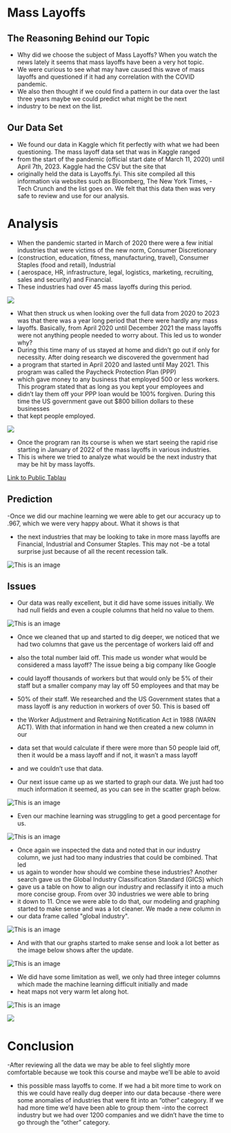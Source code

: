 # Mass Layoffs
## The Reasoning Behind our Topic 
- Why did we choose the subject of Mass Layoffs?  When you watch the news lately it seems that mass layoffs have been a very hot topic. 
- We were curious to see what may have caused this wave of mass layoffs and questioned if it had any correlation with the COVID pandemic. 
- We also then thought if we could find a pattern in our data over the last three years maybe we could predict what might be the next 
- industry to be next on the list.

## Our Data Set

- We found our data in Kaggle which fit perfectly with what we had been questioning.  The mass layoff data set that was in Kaggle ranged
- from the start of the pandemic (official start date of March 11, 2020) until April 7th, 2023.  Kaggle had the CSV but the site that 
- originally held the data is Layoffs.fyi.  This site compiled all this information via websites such as Bloomberg, The New York Times, 
-Tech Crunch and the list goes on.  We felt that this data then was very safe to review and use for our analysis. 

# Analysis

- When the pandemic started in March of 2020 there were a few initial industries that were victims of the new norm, Consumer Discretionary
- (construction, education, fitness, manufacturing, travel), Consumer Staples (food and retail), Industrial 
- ( aerospace, HR, infrastructure, legal, logistics, marketing, recruiting, sales and security) and Financial.  
- These industries had over 45 mass layoffs during this period.  

![](Images/mass_layoff_by_industry.png)

- What then struck us when looking over the full data from 2020 to 2023 was that there was a year long period that there were hardly any mass 
- layoffs. Basically, from April 2020 until December 2021 the mass layoffs were not anything people needed to worry about.  This led us to wonder why? 
- During this time many of us stayed at home and didn’t go out if only for necessity.  After doing research we discovered the government had 
- a program that started in April 2020 and lasted until May 2021.  This program was called the Paycheck Protection Plan (PPP) 
- which gave money to any business that employed 500 or less workers.  This program stated that as long as you kept your employees and 
- didn’t lay them off your PPP loan would be 100% forgiven.  During this time the US government gave out $800 billion dollars to these businesses 
- that kept people employed.  

![](Images/mass_layoff_2020_2022.png)


- Once the program ran its course is when we start seeing the rapid rise starting in January of 2022 of the mass layoffs in various industries.  
- This is where we tried to analyze what would be the next industry that may be hit by mass layoffs.  

[Link to Public Tablau](https://public.tableau.com/app/profile/brandon.sangster/viz/Mass_layoff_finalv/Masslayoffsstory)

## Prediction 

-Once we did our machine learning  we were able to get our accuracy up to .967, which we were very happy about.  What it shows is that 
- the next industries that may be looking to take in more mass layoffs are Financial, Industrial and Consumer Staples.  This may not 
-be a total surprise just because of all the recent recession talk.  
 
 ![This is an image](images/b_machine.png)
 
## Issues

- Our data was really excellent, but it did have some issues initially.  We had null fields and even a couple columns that held no value to them.  

![This is an image](images/b_before.png)

- Once we cleaned that up and started to dig deeper, we noticed that we had two columns that gave us the percentage of workers laid off and
- also the total number laid off.  This made us wonder what would be considered a mass layoff?  The issue being a big company like Google 
- could layoff thousands of workers but that would only be 5% of their staff but a smaller company may lay off 50 employees and that may be
- 50% of their staff.  We researched and the US Government states that a mass layoff is any reduction in workers of over 50. This is based off 
- the Worker Adjustment and Retraining Notification Act in 1988 (WARN ACT).  With that information in hand we then created a new column in our
- data set that would calculate if there were more than 50 people laid off, then it would be a mass layoff and if not, it wasn’t a mass layoff
- and we couldn’t use that data.

- Our next issue came up as we started to graph our data.  We just had too much information it seemed, as you can see in the scatter graph below.

![This is an image](images/b1st.png)

- Even our machine learning was struggling to get a good percentage for us.

![This is an image](images/b_LR.png)

- Once again we inspected the data and noted that in our industry column, we just had too many industries that could be combined.  That led
- us again to wonder how should we combine these industries?  Another search gave us the Global Industry Classification Standard (GICS) which
- gave us a table on how to align our industry and reclassify it into a much more concise group.  From over 30 industries we were able to bring 
- it down to 11.  Once we were able to do that, our modeling and graphing started to make sense and was a lot cleaner.  We made a new column in 
- our data frame called "global industry". 

![This is an image](images/b_after.png)

- And with that our graphs started to make sense and look a lot better as the image below shows after the update. 

![This is an image](images/b2nd.png)

- We did have some limitation as well, we only had three integer columns which made the machine learning difficult initially and made 
- heat maps not very warm let along hot.

![This is an image](images/b3rd.png)

![](images/checkout_time_users.png)

# Conclusion

-After reviewing all the data we may be able to feel slightly more comfortable because we took this course and maybe we’ll be able to avoid 
- this possible mass layoffs to come.  If we had a bit more time to work on this we could have really dug deeper into our data because 
-there were some anomalies of industries that were fit into an “other” category.  If we had more time we’d have been able to group them
-into the correct industry but we had over 1200 companies and we didn’t have the time to go through the “other” category.  








